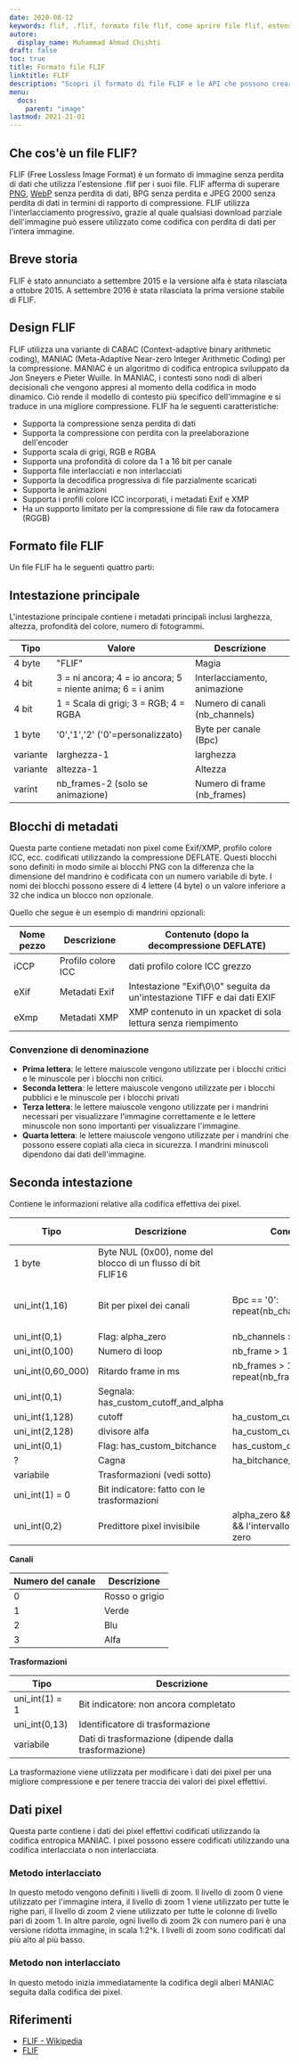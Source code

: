 ```yaml
---
date: 2020-08-12
keywords: flif, .flif, formato file flif, come aprire file flif, estensione .flif, estensione flif
autore:
  display_name: Muhammad Ahmad Chishti
draft: false
toc: true
title: Formato file FLIF
linktitle: FLIF
description: "Scopri il formato di file FLIF e le API che possono creare e aprire file FLIF."
menu:
  docs:
    parent: "image"
lastmod: 2021-21-01
---
```


## Che cos'è un file FLIF? ##

FLIF (Free Lossless Image Format) è un formato di immagine senza perdita di dati che utilizza l'estensione .flif per i suoi file. FLIF afferma di superare [PNG](/it/image/png/), [WebP](/it/image/webp/) senza perdita di dati, BPG senza perdita e JPEG 2000 senza perdita di dati in termini di rapporto di compressione. FLIF utilizza l'interlacciamento progressivo, grazie al quale qualsiasi download parziale dell'immagine può essere utilizzato come codifica con perdita di dati per l'intera immagine.

## Breve storia ##

FLIF è stato annunciato a settembre 2015 e la versione alfa è stata rilasciata a ottobre 2015. A settembre 2016 è stata rilasciata la prima versione stabile di FLIF.

## Design FLIF ##

FLIF utilizza una variante di CABAC (Context-adaptive binary arithmetic coding), MANIAC (Meta-Adaptive Near-zero Integer Arithmetic Coding) per la compressione. MANIAC è un algoritmo di codifica entropica sviluppato da Jon Sneyers e Pieter Wuille. In MANIAC, i contesti sono nodi di alberi decisionali che vengono appresi al momento della codifica in modo dinamico. Ciò rende il modello di contesto più specifico dell'immagine e si traduce in una migliore compressione. FLIF ha le seguenti caratteristiche:

- Supporta la compressione senza perdita di dati
- Supporta la compressione con perdita con la preelaborazione dell'encoder
- Supporta scala di grigi, RGB e RGBA
- Supporta una profondità di colore da 1 a 16 bit per canale
- Supporta file interlacciati e non interlacciati
- Supporta la decodifica progressiva di file parzialmente scaricati
- Supporta le animazioni
- Supporta i profili colore ICC incorporati, i metadati Exif e XMP
- Ha un supporto limitato per la compressione di file raw da fotocamera (RGGB)

## Formato file FLIF ##

Un file FLIF ha le seguenti quattro parti:

## Intestazione principale ##

L'intestazione principale contiene i metadati principali inclusi larghezza, altezza, profondità del colore, numero di fotogrammi.

|Tipo|Valore|Descrizione|
|---|---|---|
|4 byte|"FLIF"|Magia|
|4 bit|3 = ni ancora; 4 = io ancora; 5 = niente anima; 6 = i anim|Interlacciamento, animazione|
|4 bit|1 = Scala di grigi; 3 = RGB; 4 = RGBA|Numero di canali (nb_channels)|
|1 byte|'0','1','2' ('0'=personalizzato)|Byte per canale (Bpc)|
|variante|larghezza-1|larghezza|
|variante|altezza-1|Altezza|
|varint|nb_frames-2 (solo se animazione)|Numero di frame (nb_frames)|

## Blocchi di metadati ##

Questa parte contiene metadati non pixel come Exif/XMP, profilo colore ICC, ecc. codificati utilizzando la compressione DEFLATE. Questi blocchi sono definiti in modo simile ai blocchi PNG con la differenza che la dimensione del mandrino è codificata con un numero variabile di byte. I nomi dei blocchi possono essere di 4 lettere (4 byte) o un valore inferiore a 32 che indica un blocco non opzionale.

Quello che segue è un esempio di mandrini opzionali:

|Nome pezzo|Descrizione|Contenuto (dopo la decompressione DEFLATE)|
|---|---|---|
|iCCP|Profilo colore ICC|dati profilo colore ICC grezzo|
|eXif|Metadati Exif|Intestazione "Exif\0\0" seguita da un'intestazione TIFF e dai dati EXIF|
|eXmp|Metadati XMP|XMP contenuto in un xpacket di sola lettura senza riempimento|

### Convenzione di denominazione ###

- **Prima lettera**: le lettere maiuscole vengono utilizzate per i blocchi critici e le minuscole per i blocchi non critici.
- **Seconda lettera**: le lettere maiuscole vengono utilizzate per i blocchi pubblici e le minuscole per i blocchi privati
- **Terza lettera**: le lettere maiuscole vengono utilizzate per i mandrini necessari per visualizzare l'immagine correttamente e le lettere minuscole non sono importanti per visualizzare l'immagine.
- **Quarta lettera**: le lettere maiuscole vengono utilizzate per i mandrini che possono essere copiati alla cieca in sicurezza. I mandrini minuscoli dipendono dai dati dell'immagine.

## Seconda intestazione ##

Contiene le informazioni relative alla codifica effettiva dei pixel.

|Tipo|Descrizione|Condizione|Valore predefinito|
|---|---|---|---|
|1 byte|Byte NUL (0x00), nome del blocco di un flusso di bit FLIF16||
|uni_int(1,16)|Bit per pixel dei canali|Bpc == '0': repeat(nb_channels)|8 se Bpc == '1', 16 se Bpc == '2'|
|uni_int(0,1)|Flag: alpha_zero|nb_channels > 3|0|
|uni_int(0,100)|Numero di loop|nb_frame > 1||
|uni_int(0,60_000)|Ritardo frame in ms|nb_frames > 1: repeat(nb_frames)|
|uni_int(0,1)|Segnala: has_custom_cutoff_and_alpha|||
|uni_int(1,128)|cutoff|ha_custom_cutoff_and_alpha|2|
|uni_int(2,128)|divisore alfa|ha_custom_cutoff_and_alpha|19|
|uni_int(0,1)|Flag: has_custom_bitchance|has_custom_cutoff_and_alpha|0|
|?|Cagna|ha_bitchance_personalizzata||
|variabile|Trasformazioni (vedi sotto)|||
|uni_int(1) = 0|Bit indicatore: fatto con le trasformazioni|||
|uni_int(0,2)|Predittore pixel invisibile|alpha_zero && interlacciato && l'intervallo alfa include zero||

**Canali**

|Numero del canale|Descrizione|
|---|----|
|0|Rosso o grigio|
|1|Verde|
|2|Blu|
|3|Alfa|

**Trasformazioni**

|Tipo|Descrizione|
|---|---|
|uni_int(1) = 1|Bit indicatore: non ancora completato|
|uni_int(0,13)|Identificatore di trasformazione|
|variabile|Dati di trasformazione (dipende dalla trasformazione)|

La trasformazione viene utilizzata per modificare i dati dei pixel per una migliore compressione e per tenere traccia dei valori dei pixel effettivi.

## Dati pixel ##

Questa parte contiene i dati dei pixel effettivi codificati utilizzando la codifica entropica MANIAC. I pixel possono essere codificati utilizzando una codifica interlacciata o non interlacciata.

### Metodo interlacciato ###

In questo metodo vengono definiti i livelli di zoom. Il livello di zoom 0 viene utilizzato per l'immagine intera, il livello di zoom 1 viene utilizzato per tutte le righe pari, il livello di zoom 2 viene utilizzato per tutte le colonne di livello pari di zoom 1. In altre parole, ogni livello di zoom 2k con numero pari è una versione ridotta immagine, in scala 1:2^k. I livelli di zoom sono codificati dal più alto al più basso.

### Metodo non interlacciato ###

In questo metodo inizia immediatamente la codifica degli alberi MANIAC seguita dalla codifica dei pixel.

## Riferimenti ##

- [FLIF - Wikipedia](https://en.wikipedia.org/wiki/Free_Lossless_Image_Format)
- [FLIF](http://flif.info/)


